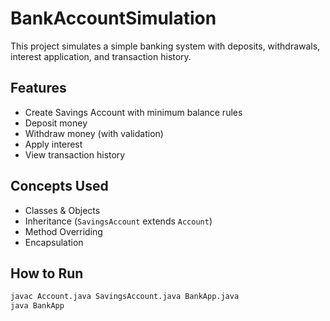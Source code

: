 # BankAccountSimulation

This project simulates a simple banking system with deposits, withdrawals, interest application, and transaction history.

## Features
- Create Savings Account with minimum balance rules
- Deposit money
- Withdraw money (with validation)
- Apply interest
- View transaction history

## Concepts Used
- Classes & Objects
- Inheritance (`SavingsAccount` extends `Account`)
- Method Overriding
- Encapsulation

## How to Run
```bash
javac Account.java SavingsAccount.java BankApp.java
java BankApp
